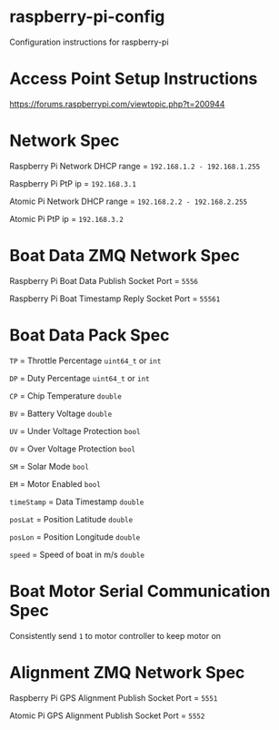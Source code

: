 # raspberry-pi-config
Configuration instructions for raspberry-pi

# Access Point Setup Instructions
https://forums.raspberrypi.com/viewtopic.php?t=200944

# Network Spec

Raspberry Pi Network DHCP range = `192.168.1.2 - 192.168.1.255`

Raspberry Pi PtP ip = `192.168.3.1`


Atomic Pi Network DHCP range = `192.168.2.2 - 192.168.2.255`

Atomic Pi PtP ip = `192.168.3.2`

# Boat Data ZMQ Network Spec

Raspberry Pi Boat Data Publish Socket Port = `5556`

Raspberry Pi Boat Timestamp Reply Socket Port = `55561`

# Boat Data Pack Spec

`TP` = Throttle Percentage `uint64_t` or `int` 

`DP` = Duty Percentage `uint64_t` or `int`

`CP` = Chip Temperature `double`

`BV` = Battery Voltage `double`

`UV` = Under Voltage Protection `bool`

`OV` = Over Voltage Protection `bool`

`SM` = Solar Mode `bool`

`EM` = Motor Enabled `bool`

`timeStamp` = Data Timestamp `double`

`posLat` = Position Latitude `double`

`posLon` = Position Longitude `double`

`speed` = Speed of boat in m/s `double`

# Boat Motor Serial Communication Spec

Consistently send `1` to motor controller to keep motor on

# Alignment ZMQ Network Spec

Raspberry Pi GPS Alignment Publish Socket Port = `5551`


Atomic Pi GPS Alignment Publish Socket Port = `5552`
